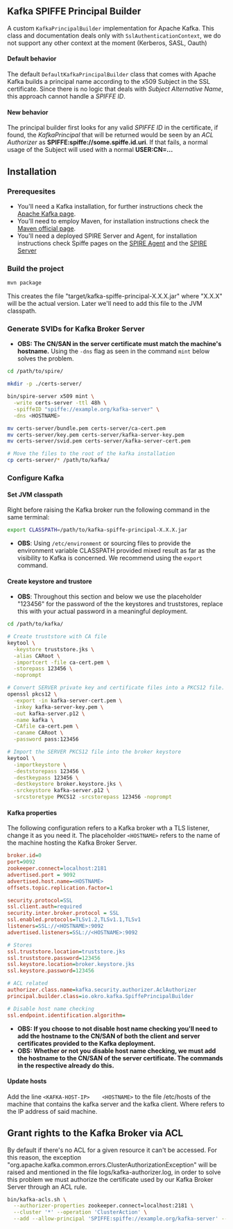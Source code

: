 ## Kafka SPIFFE Principal Builder

A custom `KafkaPrincipalBuilder` implementation for Apache Kafka.
This class and documentation deals only with `SslAuthenticationContext`, we do not support any other context at the moment (Kerberos, SASL, Oauth)

#### Default behavior
The default `DefaultKafkaPrincipalBuilder` class that comes with Apache Kafka builds a principal
name according to the x509 Subject in the SSL certificate. Since there is no logic that deals with *Subject Alternative Name*,
this approach cannot handle a *SPIFFE ID*.

#### New behavior
The principal builder first looks for any valid *SPIFFE ID* in the certificate, if found, the *KafkaPrincipal* that will
be returned would be seen by an *ACL Authorizer* as **SPIFFE:spiffe://some.spiffe.id.uri**. If that fails, a normal usage of the Subject will
used with a normal **USER:CN=...**

## Installation

### Prerequesites
* You'll need a Kafka installation, for further instructions check the [Apache Kafka page](https://kafka.apache.org/downloads).
* You'll need to employ Maven, for installation instructions check the [Maven official page](https://maven.apache.org/install.html).
* You'll need a deployed SPIRE Server and Agent, for installation instructions check Spiffe pages on the [SPIRE Agent](https://spiffe.io/docs/latest/deploying/install-agents/) and the [SPIRE Server](https://spiffe.io/docs/latest/deploying/install-server/)  

### Build the project

```bash
mvn package
```   

This creates the file "target/kafka-spiffe-principal-X.X.X.jar" where "X.X.X" will be the actual version. Later we'll need to add this file to the JVM classpath.

### Generate SVIDs for Kafka Broker Server 

* **OBS: The CN/SAN in the server certificate must match the machine's hostname.** Using the `-dns` flag as seen in the command `mint` below solves the problem.

```bash
cd /path/to/spire/

mkdir -p ./certs-server/

bin/spire-server x509 mint \
  -write certs-server -ttl 48h \
  -spiffeID "spiffe://example.org/kafka-server" \
  -dns <HOSTNAME>

mv certs-server/bundle.pem certs-server/ca-cert.pem
mv certs-server/key.pem certs-server/kafka-server-key.pem
mv certs-server/svid.pem certs-server/kafka-server-cert.pem

# Move the files to the root of the kafka installation
cp certs-server/* /path/to/kafka/
```

### Configure Kafka

#### Set JVM classpath

Right before raising the Kafka broker run the following command in the same terminal:

```bash
export CLASSPATH=/path/to/kafka-spiffe-principal-X.X.X.jar
```

* **OBS**: Using `/etc/environment` or sourcing files to provide the environment variable CLASSPATH provided mixed result as far as the visibility to Kafka is concerned. We recommend using the `export` command.

#### Create keystore and trustore

* **OBS**: Throughout this section and below we use the placeholder "123456" for the password of the the keystores and truststores, replace this with your actual password in a meaningful deployment.

```bash
cd /path/to/kafka/

# Create truststore with CA file
keytool \
  -keystore truststore.jks \
  -alias CARoot \
  -importcert -file ca-cert.pem \
  -storepass 123456 \
  -noprompt

# Convert SERVER private key and certificate files into a PKCS12 file.
openssl pkcs12 \
  -export -in kafka-server-cert.pem \
  -inkey kafka-server-key.pem \
  -out kafka-server.p12 \
  -name kafka \
  -CAfile ca-cert.pem \
  -caname CARoot \
  -password pass:123456

# Import the SERVER PKCS12 file into the broker keystore
keytool \
  -importkeystore \
  -deststorepass 123456 \
  -destkeypass 123456 \
  -destkeystore broker.keystore.jks \
  -srckeystore kafka-server.p12 \
  -srcstoretype PKCS12 -srcstorepass 123456 -noprompt
```

#### Kafka properties

The following configuration refers to a Kafka broker wth a TLS listener, change it as you need it. The placeholder `<HOSTNAME>` refers to the name of the machine hosting the Kafka Broker Server.

```ini
broker.id=0
port=9092
zookeeper.connect=localhost:2181
advertised.port = 9092
advertised.host.name=<HOSTNAME> 
offsets.topic.replication.factor=1

security.protocol=SSL
ssl.client.auth=required
security.inter.broker.protocol = SSL
ssl.enabled.protocols=TLSv1.2,TLSv1.1,TLSv1
listeners=SSL://<HOSTNAME>:9092
advertised.listeners=SSL://<HOSTNAME>:9092

# Stores
ssl.truststore.location=truststore.jks
ssl.truststore.password=123456
ssl.keystore.location=broker.keystore.jks
ssl.keystore.password=123456

# ACL related
authorizer.class.name=kafka.security.authorizer.AclAuthorizer
principal.builder.class=io.okro.kafka.SpiffePrincipalBuilder

# Disable host name checking
ssl.endpoint.identification.algorithm=
```

* **OBS: If you choose to not disable host name checking you'll need to add the hostname to the CN/SAN of both the client and server certificates provided to the Kafka deployment.**
* **OBS: Whether or not you disable host name checking, we must add the hostname to the CN/SAN of the server certificate. The commands in the respective already do this.**

#### Update hosts

Add the line `<KAFKA-HOST-IP>    <HOSTNAME>` to the file /etc/hosts of the machine that contains the kafka server and the kafka client. Where <KAFKA-HOST-IP> refers to the IP address of said machine.  

## Grant rights to the Kafka Broker via ACL 

By default if there's no ACL for a given resource it can't be accessed. For this reason, the exception "org.apache.kafka.common.errors.ClusterAuthorizationException" will be raised and mentioned in the file logs/kafka-authorizer.log, in order to solve this problem we must authorize the certificate used by our Kafka Broker Server through an ACL rule.

```bash
bin/kafka-acls.sh \
  --authorizer-properties zookeeper.connect=localhost:2181 \
  --cluster '*' --operation 'ClusterAction' \
  --add --allow-principal 'SPIFFE:spiffe://example.org/kafka-server' --allow-host '*'
```

